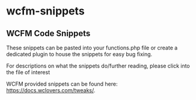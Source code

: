 # wcfm-snippets

<h2>WCFM Code Snippets</h2>

<p>These snippets can be pasted into your functions.php file or create a dedicated plugin to house the snippets for easy bug fixing.</p>
<p>For descriptions on what the snippets do/further reading, please click into the file of interest</p>
<p>WCFM provided snippets can be found here: <a href="https://docs.wclovers.com/tweaks/" target="_blank">https://docs.wclovers.com/tweaks/</a>.

